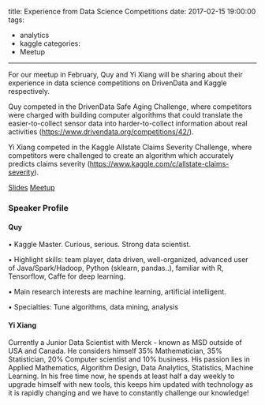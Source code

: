 title: Experience from Data Science Competitions 
date: 2017-02-15 19:00:00
tags:
  - analytics
  - kaggle
categories:
  - Meetup
---

For our meetup in February, Quy and Yi Xiang will be sharing about their experience in data science competitions on DrivenData and Kaggle respectively.

Quy competed in the DrivenData Safe Aging Challenge, where competitors were charged with building computer algorithms that could translate the easier-to-collect sensor data into harder-to-collect information about real activities (https://www.drivendata.org/competitions/42/).

Yi Xiang competed in the Kaggle Allstate Claims Severity Challenge, where competitors were challenged to create an algorithm which accurately predicts claims severity (https://www.kaggle.com/c/allstate-claims-severity).

[Slides](https://freedom89.github.io/allstate_presentation/)
[Meetup](https://www.meetup.com/DataScience-SG-Singapore/events/237212482/)

### Speaker Profile
#### Quy

• Kaggle Master. Curious, serious. Strong data scientist.

• Highlight skills: team player, data driven, well-organized, advanced user of Java/Spark/Hadoop, Python (sklearn, pandas..), familiar with R, Tensorflow, Caffe for deep learning.

• Main research interests are machine learning, artificial intelligent.

• Specialties: Tune algorithms, data mining, analysis  

#### Yi Xiang

Currently a Junior Data Scientist with Merck - known as MSD outside of USA and Canada. He considers himself 35% Mathematician, 35% Statistician, 20% Computer scientist and 10% business. His passion lies in Applied Mathematics, Algorithm Design, Data Analytics, Statistics, Machine Learning. In his free time now, he spends at least half a day weekly to upgrade himself with new tools, this keeps him updated with technology as it is rapidly changing and we have to constantly challenge our knowledge!
